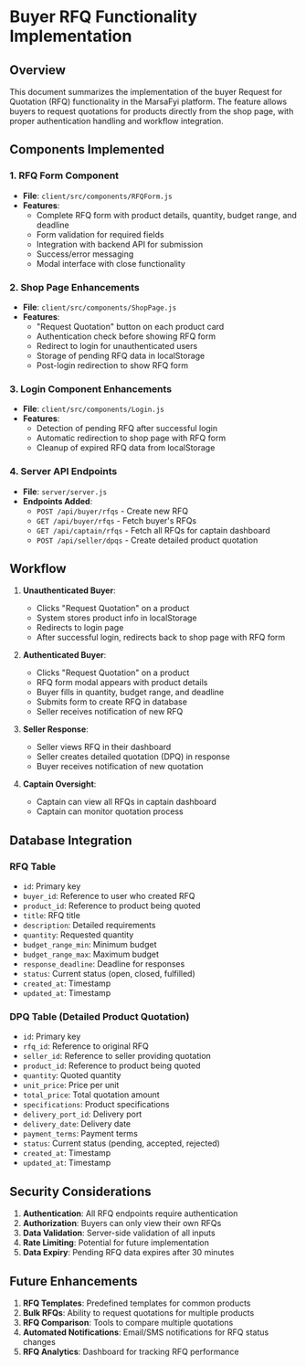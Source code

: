 # Buyer RFQ Functionality Implementation

## Overview
This document summarizes the implementation of the buyer Request for Quotation (RFQ) functionality in the MarsaFyi platform. The feature allows buyers to request quotations for products directly from the shop page, with proper authentication handling and workflow integration.

## Components Implemented

### 1. RFQ Form Component
- **File**: `client/src/components/RFQForm.js`
- **Features**:
  - Complete RFQ form with product details, quantity, budget range, and deadline
  - Form validation for required fields
  - Integration with backend API for submission
  - Success/error messaging
  - Modal interface with close functionality

### 2. Shop Page Enhancements
- **File**: `client/src/components/ShopPage.js`
- **Features**:
  - "Request Quotation" button on each product card
  - Authentication check before showing RFQ form
  - Redirect to login for unauthenticated users
  - Storage of pending RFQ data in localStorage
  - Post-login redirection to show RFQ form

### 3. Login Component Enhancements
- **File**: `client/src/components/Login.js`
- **Features**:
  - Detection of pending RFQ after successful login
  - Automatic redirection to shop page with RFQ form
  - Cleanup of expired RFQ data from localStorage

### 4. Server API Endpoints
- **File**: `server/server.js`
- **Endpoints Added**:
  - `POST /api/buyer/rfqs` - Create new RFQ
  - `GET /api/buyer/rfqs` - Fetch buyer's RFQs
  - `GET /api/captain/rfqs` - Fetch all RFQs for captain dashboard
  - `POST /api/seller/dpqs` - Create detailed product quotation

## Workflow

1. **Unauthenticated Buyer**:
   - Clicks "Request Quotation" on a product
   - System stores product info in localStorage
   - Redirects to login page
   - After successful login, redirects back to shop page with RFQ form

2. **Authenticated Buyer**:
   - Clicks "Request Quotation" on a product
   - RFQ form modal appears with product details
   - Buyer fills in quantity, budget range, and deadline
   - Submits form to create RFQ in database
   - Seller receives notification of new RFQ

3. **Seller Response**:
   - Seller views RFQ in their dashboard
   - Seller creates detailed quotation (DPQ) in response
   - Buyer receives notification of new quotation

4. **Captain Oversight**:
   - Captain can view all RFQs in captain dashboard
   - Captain can monitor quotation process

## Database Integration

### RFQ Table
- `id`: Primary key
- `buyer_id`: Reference to user who created RFQ
- `product_id`: Reference to product being quoted
- `title`: RFQ title
- `description`: Detailed requirements
- `quantity`: Requested quantity
- `budget_range_min`: Minimum budget
- `budget_range_max`: Maximum budget
- `response_deadline`: Deadline for responses
- `status`: Current status (open, closed, fulfilled)
- `created_at`: Timestamp
- `updated_at`: Timestamp

### DPQ Table (Detailed Product Quotation)
- `id`: Primary key
- `rfq_id`: Reference to original RFQ
- `seller_id`: Reference to seller providing quotation
- `product_id`: Reference to product being quoted
- `quantity`: Quoted quantity
- `unit_price`: Price per unit
- `total_price`: Total quotation amount
- `specifications`: Product specifications
- `delivery_port_id`: Delivery port
- `delivery_date`: Delivery date
- `payment_terms`: Payment terms
- `status`: Current status (pending, accepted, rejected)
- `created_at`: Timestamp
- `updated_at`: Timestamp

## Security Considerations

1. **Authentication**: All RFQ endpoints require authentication
2. **Authorization**: Buyers can only view their own RFQs
3. **Data Validation**: Server-side validation of all inputs
4. **Rate Limiting**: Potential for future implementation
5. **Data Expiry**: Pending RFQ data expires after 30 minutes

## Future Enhancements

1. **RFQ Templates**: Predefined templates for common products
2. **Bulk RFQs**: Ability to request quotations for multiple products
3. **RFQ Comparison**: Tools to compare multiple quotations
4. **Automated Notifications**: Email/SMS notifications for RFQ status changes
5. **RFQ Analytics**: Dashboard for tracking RFQ performance